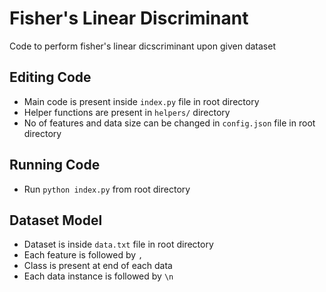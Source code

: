 # Fisher's Linear Discriminant

Code to perform fisher's linear dicscriminant upon given dataset

## Editing Code
* Main code is present inside `index.py` file in root directory
* Helper functions are present in `helpers/` directory
* No of features and data size can be changed in `config.json` file in root directory

## Running Code
* Run `python index.py` from root directory

## Dataset Model
* Dataset is inside `data.txt` file in root directory
* Each feature is followed by `,`
* Class is present at end of each data
* Each data instance is followed by `\n`
